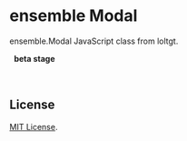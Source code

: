 # ensemble Modal

ensemble.Modal JavaScript class from loltgt.

 
**beta stage**

 

## License

[MIT License](LICENSE).
